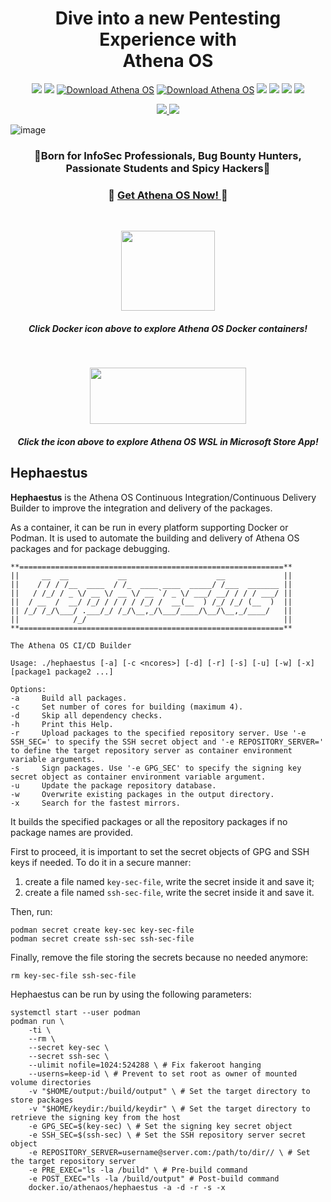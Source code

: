 <h1 align="center">
  Dive into a new Pentesting Experience with<br>
Athena OS
</h1>

<p align="center">
  <img src="https://img.shields.io/badge/Maintained%3F-Yes-CD8335">
  <img src="https://badgen.net/github/release/Athena-OS/athena">
  <a href="https://sourceforge.net/projects/athena-iso/files/latest/download"><img alt="Download Athena OS" src="https://img.shields.io/sourceforge/dt/athena-iso?style=flat&logo=sourceforge&label=SourceForge" ></a>
  <a href="https://github.com/Athena-OS/athena/releases"><img alt="Download Athena OS" src="https://img.shields.io/github/downloads/Athena-OS/athena/total?style=flat&logo=github&label=GitHub"></a>
  <img src="https://badgen.net/github/stars/Athena-OS/athena">
  <img src="https://img.shields.io/github/issues-raw/Athena-OS/athena">
  <img src="https://img.shields.io/github/issues-closed-raw/Athena-OS/athena">
  <img src="https://img.shields.io/github/license/Athena-OS/athena">
</p>

<p align="center">
  <a href="https://www.instagram.com/athenaos_sec">
    <img src="https://img.shields.io/badge/Follow%20us%20on%20Instagram-Ya?logo=instagram&logoColor=white&color=%23e95950&style=['for-the-badge']&url=https://www.instagram.com/athenaos_sec">
    </a>
  <a href="https://discord.gg/AHXqyJHhGc">
    <img src="https://img.shields.io/badge/Join%20on%20Discord-Ya?logo=discord&logoColor=white&color=%235865F2&style=['for-the-badge']&url=https://discord.gg/AHXqyJHhGc">
  </a>
</p>

<!--<p align="center">
  <img src="https://user-images.githubusercontent.com/83867734/174499581-e0f74d41-36ce-4c01-af0d-6ecd98841a64.png" data-canonical-src="https://user-images.githubusercontent.com/83867734/174499581-e0f74d41-36ce-4c01-af0d-6ecd98841a64.png" width="600" height="496" />
</p>-->
![image](https://github.com/Athena-OS/athena/assets/83867734/b130dd25-5e7f-4cc8-bc16-6f384b4210f3)

<!--
<p align="center">
  <img src="https://user-images.githubusercontent.com/83867734/192104268-ddfd4b2e-d79e-44e9-a0f7-3d627829d894.png" data-canonical-src="https://user-images.githubusercontent.com/83867734/192104268-ddfd4b2e-d79e-44e9-a0f7-3d627829d894.png" width="400" height="422" />
</p>
-->
<!--
<p align="center">
  <img src="https://user-images.githubusercontent.com/83867734/192106351-96cc40a5-994c-4068-9092-f05c69e686c6.png" data-canonical-src="https://user-images.githubusercontent.com/83867734/192106351-96cc40a5-994c-4068-9092-f05c69e686c6.png" width="400" height="400" />
</p>
-->

<h3 align="center">
  🏅Born for InfoSec Professionals, Bug Bounty Hunters, Passionate Students and Spicy Hackers🏅
</h3>

<h3 align="center">
  💞
  <a href="https://github.com/Athena-OS/athena/releases/">
  Get Athena OS Now!
    </a>
  💞
</h3>
<br>
<p align="center">
  <a href="https://hub.docker.com/u/athenaos"><img src="https://user-images.githubusercontent.com/83867734/224526828-b4f2a470-d539-494d-9ac0-34568a75af3a.png" width="150" height="128" /></a>
</p>
<h5 align="center">
Click Docker icon above to explore Athena OS Docker containers!
</h5>
<br>
<p align="center">
  <a href="https://apps.microsoft.com/store/detail/athena-os/9N1M7Q4F1KQF?hl=en-us&gl=us"><img src="https://upload.wikimedia.org/wikipedia/commons/f/f7/Get_it_from_Microsoft_Badge.svg" width="250" height="90" /></a>
</p>
<h5 align="center">
Click the icon above to explore Athena OS WSL in Microsoft Store App!
</h5>

## Hephaestus
**Hephaestus** is the Athena OS Continuous Integration/Continuous Delivery Builder to improve the integration and delivery of the packages.

As a container, it can be run in every platform supporting Docker or Podman. It is used to automate the building and delivery of Athena OS packages and for package debugging.
```
**===========================================================**
||     __  __           __                    __             ||
||    / / / /__  ____  / /_  ____ ____  _____/ /___  _______ ||
||   / /_/ / _ \/ __ \/ __ \/ __ `/ _ \/ ___/ __/ / / / ___/ ||
||  / __  /  __/ /_/ / / / / /_/ /  __(__  ) /_/ /_/ (__  )  ||
|| /_/ /_/\___/ .___/_/ /_/\__,_/\___/____/\__/\__,_/____/   ||
||            /_/                                            ||
**===========================================================**

The Athena OS CI/CD Builder

Usage: ./hephaestus [-a] [-c <ncores>] [-d] [-r] [-s] [-u] [-w] [-x] [package1 package2 ...]

Options:
-a     Build all packages.
-c     Set number of cores for building (maximum 4).
-d     Skip all dependency checks.
-h     Print this Help.
-r     Upload packages to the specified repository server. Use '-e SSH_SEC=' to specify the SSH secret object and '-e REPOSITORY_SERVER=' to define the target repository server as container environment variable arguments.
-s     Sign packages. Use '-e GPG_SEC' to specify the signing key secret object as container environment variable argument.
-u     Update the package repository database.
-w     Overwrite existing packages in the output directory.
-x     Search for the fastest mirrors.
```
It builds the specified packages or all the repository packages if no package names are provided.

First to proceed, it is important to set the secret objects of GPG and SSH keys if needed. To do it in a secure manner:
1. create a file named `key-sec-file`, write the secret inside it and save it;
2. create a file named `ssh-sec-file`, write the secret inside it and save it.

Then, run:
```
podman secret create key-sec key-sec-file
podman secret create ssh-sec ssh-sec-file
```
Finally, remove the file storing the secrets because no needed anymore:
```
rm key-sec-file ssh-sec-file
```

Hephaestus can be run by using the following parameters:
```
systemctl start --user podman
podman run \
    -ti \
    --rm \
    --secret key-sec \
    --secret ssh-sec \
    --ulimit nofile=1024:524288 \ # Fix fakeroot hanging
    --userns=keep-id \ # Prevent to set root as owner of mounted volume directories
    -v "$HOME/output:/build/output" \ # Set the target directory to store packages
    -v "$HOME/keydir:/build/keydir" \ # Set the target directory to retrieve the signing key from the host
    -e GPG_SEC=$(key-sec) \ # Set the signing key secret object
    -e SSH_SEC=$(ssh-sec) \ # Set the SSH repository server secret object
    -e REPOSITORY_SERVER=username@server.com:/path/to/dir// \ # Set the target repository server
    -e PRE_EXEC="ls -la /build" \ # Pre-build command
    -e POST_EXEC="ls -la /build/output" # Post-build command
    docker.io/athenaos/hephaestus -a -d -r -s -x
```
